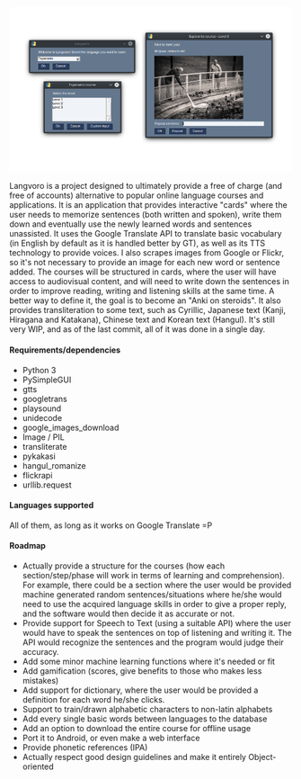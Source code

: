 ![Preview](image.png)


Langvoro is a project designed to ultimately provide a free of charge (and free of accounts) alternative to popular online language courses and applications.
It is an application that provides interactive "cards" where the user needs to memorize sentences (both written and spoken), write them down and eventually use the newly learned words and sentences unassisted.
It uses the Google Translate API to translate basic vocabulary (in English by default as it is handled better by GT), as well as its TTS technology to provide voices. I also scrapes images from Google or Flickr, so it's not necessary to provide an image for each new word or sentence added.
The courses will be structured in cards, where the user will have access to audiovisual content, and will need to write down the sentences in order to improve reading, writing and listening skills at the same time. A better way to define it, the goal is to become an "Anki on steroids".
It also provides transliteration to some text, such as Cyrillic, Japanese text (Kanji, Hiragana and Katakana), Chinese text and Korean text (Hangul).
It's still very WIP, and as of the last commit, all of it was done in a single day.

#### Requirements/dependencies

- Python 3
- PySimpleGUI
- gtts
- googletrans
- playsound
- unidecode
- google_images_download
- Image / PIL
- transliterate
- pykakasi
- hangul_romanize
- flickrapi
- urllib.request

#### Languages supported

All of them, as long as it works on Google Translate =P


#### Roadmap

- Actually provide a structure for the courses (how each section/step/phase will work in terms of learning and comprehension). For example, there could be a section where the user would be provided machine generated random sentences/situations where he/she would need to use the acquired language skills in order to give a proper reply, and the software would then decide it as accurate or not.
- Provide support for Speech to Text (using a suitable API) where the user would have to speak the sentences on top of listening and writing it. The API would recognize the sentences and the program would judge their accuracy.
- Add some minor machine learning functions where it's needed or fit
- Add gamification (scores, give benefits to those who makes less mistakes)
- Add support for dictionary, where the user would be provided a definition for each word he/she clicks.
- Support to train/drawn alphabetic characters to non-latin alphabets
- Add every single basic words between languages to the database
- Add an option to download the entire course for offline usage
- Port it to Android, or even make a web interface
- Provide phonetic references (IPA)
- Actually respect good design guidelines and make it entirely Object-oriented 
